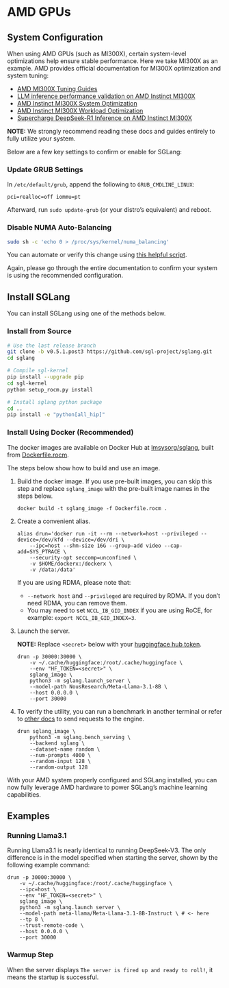 # AMD GPUs

## System Configuration

When using AMD GPUs (such as MI300X), certain system-level optimizations help ensure stable performance. Here we take MI300X as an example. AMD provides official documentation for MI300X optimization and system tuning:

* [AMD MI300X Tuning Guides](https://rocm.docs.amd.com/en/latest/how-to/tuning-guides/mi300x/index.html)
* [LLM inference performance validation on AMD Instinct MI300X](https://rocm.docs.amd.com/en/latest/how-to/rocm-for-ai/inference/vllm-benchmark.html)
* [AMD Instinct MI300X System Optimization](https://rocm.docs.amd.com/en/latest/how-to/system-optimization/mi300x.html)
* [AMD Instinct MI300X Workload Optimization](https://rocm.docs.amd.com/en/latest/how-to/rocm-for-ai/inference-optimization/workload.html)
* [Supercharge DeepSeek-R1 Inference on AMD Instinct MI300X](https://rocm.blogs.amd.com/artificial-intelligence/DeepSeekR1-Part2/README.html)

**NOTE:** We strongly recommend reading these docs and guides entirely to fully utilize your system.

Below are a few key settings to confirm or enable for SGLang:

### Update GRUB Settings

In `/etc/default/grub`, append the following to `GRUB_CMDLINE_LINUX`:

```
pci=realloc=off iommu=pt
```

Afterward, run `sudo update-grub` (or your distro’s equivalent) and reboot.

### Disable NUMA Auto-Balancing

```bash
sudo sh -c 'echo 0 > /proc/sys/kernel/numa_balancing'
```

You can automate or verify this change using [this helpful script](https://github.com/ROCm/triton/blob/rocm_env/scripts/amd/env_check.sh).

Again, please go through the entire documentation to confirm your system is using the recommended configuration.

## Install SGLang

You can install SGLang using one of the methods below.

### Install from Source

```bash
# Use the last release branch
git clone -b v0.5.1.post3 https://github.com/sgl-project/sglang.git
cd sglang

# Compile sgl-kernel
pip install --upgrade pip
cd sgl-kernel
python setup_rocm.py install

# Install sglang python package
cd ..
pip install -e "python[all_hip]"
```

### Install Using Docker (Recommended)

The docker images are available on Docker Hub at [lmsysorg/sglang](https://hub.docker.com/r/lmsysorg/sglang/tags), built from [Dockerfile.rocm](https://github.com/sgl-project/sglang/tree/main/docker).

The steps below show how to build and use an image.

1.  Build the docker image. If you use pre-built images, you can skip this step and replace `sglang_image` with the pre-built image names in the steps below.

    ```
    docker build -t sglang_image -f Dockerfile.rocm .
    ```
2.  Create a convenient alias.

    ```
    alias drun='docker run -it --rm --network=host --privileged --device=/dev/kfd --device=/dev/dri \
        --ipc=host --shm-size 16G --group-add video --cap-add=SYS_PTRACE \
        --security-opt seccomp=unconfined \
        -v $HOME/dockerx:/dockerx \
        -v /data:/data'
    ```

    If you are using RDMA, please note that:

    * `--network host` and `--privileged` are required by RDMA. If you don’t need RDMA, you can remove them.
    * You may need to set `NCCL_IB_GID_INDEX` if you are using RoCE, for example: `export NCCL_IB_GID_INDEX=3`.
3.  Launch the server.

    **NOTE:** Replace `<secret>` below with your [huggingface hub token](https://huggingface.co/docs/hub/en/security-tokens).

    ```
    drun -p 30000:30000 \
        -v ~/.cache/huggingface:/root/.cache/huggingface \
        --env "HF_TOKEN=<secret>" \
        sglang_image \
        python3 -m sglang.launch_server \
        --model-path NousResearch/Meta-Llama-3.1-8B \
        --host 0.0.0.0 \
        --port 30000
    ```
4.  To verify the utility, you can run a benchmark in another terminal or refer to [other docs](https://docs.sglang.ai/backend/openai_api_completions.html) to send requests to the engine.

    ```
    drun sglang_image \
        python3 -m sglang.bench_serving \
        --backend sglang \
        --dataset-name random \
        --num-prompts 4000 \
        --random-input 128 \
        --random-output 128
    ```

With your AMD system properly configured and SGLang installed, you can now fully leverage AMD hardware to power SGLang’s machine learning capabilities.

## Examples

### Running Llama3.1

Running Llama3.1 is nearly identical to running DeepSeek-V3. The only difference is in the model specified when starting the server, shown by the following example command:

```
drun -p 30000:30000 \
    -v ~/.cache/huggingface:/root/.cache/huggingface \
    --ipc=host \
    --env "HF_TOKEN=<secret>" \
    sglang_image \
    python3 -m sglang.launch_server \
    --model-path meta-llama/Meta-Llama-3.1-8B-Instruct \ # <- here
    --tp 8 \
    --trust-remote-code \
    --host 0.0.0.0 \
    --port 30000
```

### Warmup Step

When the server displays `The server is fired up and ready to roll!`, it means the startup is successful.
